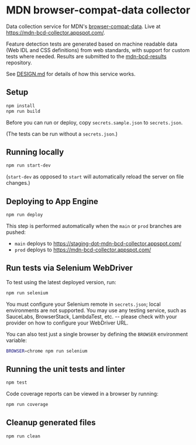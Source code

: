 # MDN browser-compat-data collector

Data collection service for MDN's [browser-compat-data](https://github.com/mdn/browser-compat-data). Live at https://mdn-bcd-collector.appspot.com/.

Feature detection tests are generated based on machine readable data (Web IDL and CSS definitions) from web standards, with support for custom tests where needed. Results are submitted to the [mdn-bcd-results](https://github.com/foolip/mdn-bcd-results) repository.

See [DESIGN.md](./DESIGN.md) for details of how this service works.

## Setup

```sh
npm install
npm run build
```

Before you can run or deploy, copy `secrets.sample.json` to `secrets.json`.

(The tests can be run without a `secrets.json`.)

## Running locally

```sh
npm run start-dev
```

(`start-dev` as opposed to `start` will automatically reload the server on file changes.)

## Deploying to App Engine

```sh
npm run deploy
```

This step is performed automatically when the `main` or `prod` branches are pushed:
- `main` deploys to https://staging-dot-mdn-bcd-collector.appspot.com/
- `prod` deploys to https://mdn-bcd-collector.appspot.com/

## Run tests via Selenium WebDriver

To test using the latest deployed version, run:

```sh
npm run selenium
```

You must configure your Selenium remote in `secrets.json`; local environments
are not supported.  You may use any testing service, such as SauceLabs,
BrowserStack, LambdaTest, etc. -- please check with your provider on how to
configure your WebDriver URL.

You can also test just a single browser by defining the `BROWSER` environment variable:

```sh
BROWSER=chrome npm run selenium
```

## Running the unit tests and linter

```sh
npm test
```

Code coverage reports can be viewed in a browser by running:

```sh
npm run coverage
```

## Cleanup generated files

```sh
npm run clean
```

